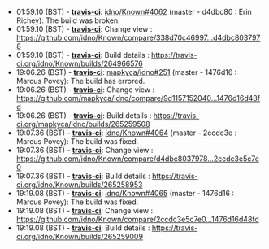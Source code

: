 * <a id="01:59.10">01:59.10 (BST)</a> - __[travis-ci](https://github.com/travis-ci)__: <a href="https://github.com/idno/Known/issues/4062">idno/Known#4062</a> (master - d4dbc80 : Erin Richey): The build was broken.
* <a id="01:59.10">01:59.10 (BST)</a> - __[travis-ci](https://github.com/travis-ci)__: Change view : https://github.com/idno/Known/compare/338d70c46997...d4dbc8037978
* <a id="01:59.10">01:59.10 (BST)</a> - __[travis-ci](https://github.com/travis-ci)__: Build details : https://travis-ci.org/idno/Known/builds/264966576
* <a id="19:06.26">19:06.26 (BST)</a> - __[travis-ci](https://github.com/travis-ci)__: <a href="https://github.com/mapkyca/idno/issues/251">mapkyca/idno#251</a> (master - 1476d16 : Marcus Povey): The build has errored.
* <a id="19:06.26">19:06.26 (BST)</a> - __[travis-ci](https://github.com/travis-ci)__: Change view : https://github.com/mapkyca/idno/compare/9d1157152040...1476d16d48fd
* <a id="19:06.26">19:06.26 (BST)</a> - __[travis-ci](https://github.com/travis-ci)__: Build details : https://travis-ci.org/mapkyca/idno/builds/265259508
* <a id="19:07.36">19:07.36 (BST)</a> - __[travis-ci](https://github.com/travis-ci)__: <a href="https://github.com/idno/Known/issues/4064">idno/Known#4064</a> (master - 2ccdc3e : Marcus Povey): The build was fixed.
* <a id="19:07.36">19:07.36 (BST)</a> - __[travis-ci](https://github.com/travis-ci)__: Change view : https://github.com/idno/Known/compare/d4dbc8037978...2ccdc3e5c7e0
* <a id="19:07.36">19:07.36 (BST)</a> - __[travis-ci](https://github.com/travis-ci)__: Build details : https://travis-ci.org/idno/Known/builds/265258953
* <a id="19:19.08">19:19.08 (BST)</a> - __[travis-ci](https://github.com/travis-ci)__: <a href="https://github.com/idno/Known/issues/4065">idno/Known#4065</a> (master - 1476d16 : Marcus Povey): The build was fixed.
* <a id="19:19.08">19:19.08 (BST)</a> - __[travis-ci](https://github.com/travis-ci)__: Change view : https://github.com/idno/Known/compare/2ccdc3e5c7e0...1476d16d48fd
* <a id="19:19.08">19:19.08 (BST)</a> - __[travis-ci](https://github.com/travis-ci)__: Build details : https://travis-ci.org/idno/Known/builds/265259009
